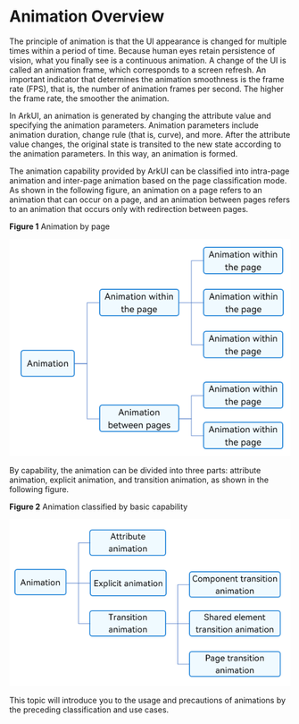 # Animation Overview


The principle of animation is that the UI appearance is changed for multiple times within a period of time. Because human eyes retain persistence of vision, what you finally see is a continuous animation. A change of the UI is called an animation frame, which corresponds to a screen refresh. An important indicator that determines the animation smoothness is the frame rate (FPS), that is, the number of animation frames per second. The higher the frame rate, the smoother the animation.


In ArkUI, an animation is generated by changing the attribute value and specifying the animation parameters. Animation parameters include animation duration, change rule (that is, curve), and more. After the attribute value changes, the original state is transited to the new state according to the animation parameters. In this way, an animation is formed.


The animation capability provided by ArkUI can be classified into intra-page animation and inter-page animation based on the page classification mode. As shown in the following figure, an animation on a page refers to an animation that can occur on a page, and an animation between pages refers to an animation that occurs only with redirection between pages.


  **Figure 1** Animation by page 

![en-us_image_0000001562700385](figures/en-us_image_0000001562700385.png)


By capability, the animation can be divided into three parts: attribute animation, explicit animation, and transition animation, as shown in the following figure.


  **Figure 2** Animation classified by basic capability 


![en-us_image_0000001562820753](figures/en-us_image_0000001562820753.png)


This topic will introduce you to the usage and precautions of animations by the preceding classification and use cases.

